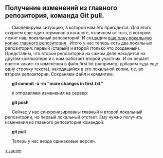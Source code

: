 ## Получение изменений из главного репозитория, команда **Git pull**.

&ensp;
&#8194;
Смоделируем ситуацию, в
которой нам это пригодится. Для этого откроем еще один терминал в каталоге,
отличном от того, в котором лежит наш локальный репозиторий. И создадим [еще
одну локальную копию главного репозитория](./clone.md) . Итого у нас
теперь есть два локальных репозитория: первый (старый) и второй (только что
созданный). Представим, что второй репозиторий на самом деле находится на
другом компьютере и с ним работает второй участник. И он решает внести какие-то
изменения в файл first.txt (например, добавим туда еще одну строчку текста),
находящийся в его локальной копии, т.е. во втором репозитории. Сохраняем файл
и коммитим:

&ensp;
&#8194;
**git commit -a -m "more changes in first.txt"**

&ensp;
&#8194;
и отправляем изменения на сервер:

&ensp;
&#8194;
**git push**

&ensp;
&#8194;
Сейчас у нас синхронизированы главный и второй локальный репозитории, но
первый локальный отстает. Ему нужно получить изменения из главного
репозитория командой:

&ensp;
&#8194;
**git pull**

&ensp;
&#8194;
Теперь у нас везде одинаковые версии.

[> далее](/conflicts.md)